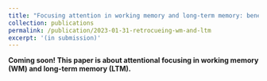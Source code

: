 ```yaml
---
title: "Focusing attention in working memory and long-term memory: benefits through dissociable processes"
collection: publications
permalink: /publication/2023-01-31-retrocueing-wm-and-ltm
excerpt: '(in submission)'
---
```

**Coming soon! This paper is about attentional focusing in working memory (WM) and long-term memory (LTM).**
